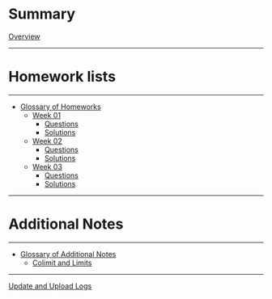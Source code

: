 # Summary
[Overview](./home.md)

---
# Homework lists
---
- [Glossary of Homeworks](./hw/gloss_hw.md)
    - [Week 01](./hw/week_01/home.md)
        - [Questions](./hw/week_01/qtns.md)
        - [Solutions](./hw/week_01/sltn.md)
    - [Week 02](./hw/week_02/home.md)
        - [Questions](./hw/week_02/qtns.md)
        - [Solutions](./hw/week_02/sltn.md)
    - [Week 03](./hw/week_03/home.md)
        - [Questions](./hw/week_03/qtns.md)
        - [Solutions]()
    <!-- - [Week 04]()
        - [Questions]()
        - [Solutions]()
    - [Week 05]()
        - [Questions]()
        - [Solutions]()
    - [Week 06]()
        - [Questions]()
        - [Solutions]()
    - [Week 07]()
        - [Questions]()
        - [Solutions]()
    - [Week 08]()
        - [Questions]()
        - [Solutions]()
    - [Week 09]()
        - [Questions]()
        - [Solutions]()
    - [Week 10]()
        - [Questions]()
        - [Solutions]()
    - [Week 11]()
        - [Questions]()
        - [Solutions]()
    - [Week 12]()
        - [Questions]()
        - [Solutions]()
    - [Week 13]()
        - [Questions]()
        - [Solutions]()
    - [Week 14]()
        - [Questions]()
        - [Solutions]()
    - [Week 15]()
        - [Questions]()
        - [Solutions]()
    - [Week 16]()
        - [Questions]()
        - [Solutions]() -->

---
# Additional Notes
---
- [Glossary of Additional Notes](./notes/files.md)
    - [Colimit and Limits]()
    <!-- - [Colimit and Limits](./notes/colim.md) -->
---

[Update and Upload Logs](./logs.md)